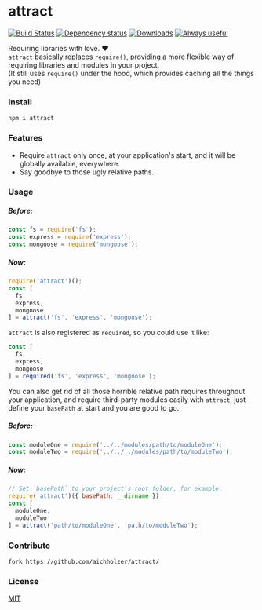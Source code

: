 # attract
[![Build Status](https://travis-ci.org/aichholzer/attract.svg?branch=master)](https://travis-ci.org/aichholzer/attract)
[![Dependency status](https://gemnasium.com/badges/github.com/aichholzer/attract.svg)](https://gemnasium.com/github.com/aichholzer/attract)
[![Downloads](https://img.shields.io/npm/dt/attract.svg)](https://www.npmjs.com/package/attract)
[![Always useful](https://img.shields.io/badge/always-useful-ff6400.svg)](https://github.com/aichholzer/attract)

Requiring libraries with love. ❤<br />
`attract` basically replaces `require()`, providing a more flexible way of requiring libraries and modules in your project.<br />
(It still uses `require()` under the hood, which provides caching all the things you need)

### Install
```
npm i attract
```


### Features

* Require `attract` only once, at your application's start, and it will be globally available, everywhere.
* Say goodbye to those ugly relative paths.


### Usage

##### Before:
```js
const fs = require('fs');
const express = require('express');
const mongoose = require('mongoose');
```

##### Now:
```js
require('attract')();
const [
  fs,
  express,
  mongoose
] = attract('fs', 'express', 'mongoose');
```

`attract` is also registered as `required`, so you could use it like:

```js
const [
  fs,
  express,
  mongoose
] = required('fs', 'express', 'mongoose');
```

You can also get rid of all those horrible relative path requires throughout your application, 
and require third-party modules easily with `attract`, just define your `basePath` at start and you are good to go.

##### Before:
```js
const moduleOne = require('../../modules/path/to/moduleOne');
const moduleTwo = require('../../../modules/path/to/moduleTwo');
```

##### Now:
```js
// Set `basePath` to your project's root folder, for example.
require('attract')({ basePath: __dirname })
const [
  moduleOne,
  moduleTwo
] = attract('path/to/moduleOne', 'path/to/moduleTwo');
```


### Contribute
```
fork https://github.com/aichholzer/attract/
```


### License

[MIT](https://github.com/aichholzer/attract/blob/master/LICENSE)
